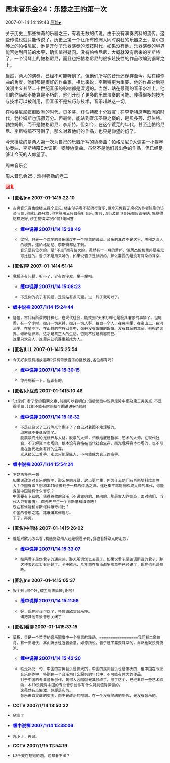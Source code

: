 ## 周末音乐会24：乐器之王的第一次
2007-01-14 14:49:43
[原址▸](http://www.fxgan.com/chan_time/2007_01_06/384.htm)



 



 


 关于历史上那些神奇的乐器之王，有着无数的传说。由于没有演奏资料的流传，这些传说也就只能传说了。历史上第一个让所有欧洲人同时疯狂的乐器之王，是小提琴上的帕格尼尼，他是开创了乐器演奏的炫技时代，如果没有他，乐器演奏的境界能否达到目前的水平，确实值得疑问。没有帕格尼尼，大概就没有后来的李斯特了，一个钢琴上的帕格尼尼，而且也把帕格尼尼的很多炫技性的作品改编到钢琴之上。


 


 当然，两人的演奏，已经不可能听到了。但他们所写的音乐还保存至今。站在纯作曲的角度，他们都是很好的作曲家，相比来说，李斯特更为重要，他的作品对后期浪漫主义甚至二十世纪音乐的影响都是深远的。当然，站在最高的音乐水准上，他们的作品都不能算是不朽的，他们开创了更多的乐器演奏的可能，使得很多的技巧与技术可以被利用，但音乐不是技巧与技术，音乐超越这一切。


 


 在帕格尼尼疯癫欧洲的时代，贝多芬、舒伯特都十分寂寞；在李斯特席卷欧洲的时代，勃拉姆斯也沉寂万分。但最终，能站到音乐圣殿之巅的，是贝多芬、舒伯特、勃拉姆斯，而不是帕格尼尼、李斯特。但如今，在这个荒芜的年代，甚至连帕格尼尼、李斯特都不可得了，那么对着他们的作品，也只是仰望的份了。


 


 今天播放的是两人第一次为自己的乐器所写的协奏曲：帕格尼尼D大调第一小提琴协奏曲、李斯特降E大调第一钢琴协奏曲。虽然不是他们最出色的作品，但已经足够让今天的人仰望了。


 


 



周末音乐会

 周末音乐会25：难得强劲的老二





<font color='red'>**回复**</font>


- **[匿名]nn 2007-01-1415:22:10**
- ```
  古典音乐盲也给楼主提个意见,楼主似乎看不起流行音乐,但今天俺看了梁祝的作者陈刚的访谈节目,他就比较开放,他主张用三只耳朵听音乐,古典,流行及前卫音乐都应该接纳,俺觉得这样更好,楼主觉得梁祝如何?谢回答
  ```
   - **<font color='blue'>缠中说禅 2007/1/14 15:28:49</font>**
   - ```
     梁祝，只是一个荒芜的音乐国度中一个喧嚣的躁动。音乐的真谛不是这里，陈刚之流人的境界，连帕格尼尼、李斯特都达不到。
     音乐是有位次的，是“不患”而有位次的。虽然有十一月的萧邦，但周杰伦和萧邦是毫无可比性的。音乐不是用来听的，如果说音乐是倾听的，那么需要的是没有耳朵的耳朵。
     ```
- **[匿名]李 2007-01-1414:51:14**
- ```
  我机子有问题，听不了，少有的沙发，坐一坐吧。
  ```
   - **<font color='blue'>缠中说禅 2007/1/14 15:06:23</font>**
   - ```
     不是你的机子有问题，是网站有点问题，过一阵子就可以了。
     ```
- **<font color='blue'>缠中说禅 2007/1/14 15:24:44</font>**
- ```
  各位，古代有所谓的打禅七，在现代社会，能找到7天来打禅七是极其奢侈的事情了。但每周，有一个小时，抛开一切束缚，抛开一切人群，独自一个人，在房间里、在高山上、在河流里、在星空下、在山野的空谷回音中，张开没有眼睛的眼睛、没有耳朵的耳朵、俯视这世界、倾听这世界，这才是真正人的生活，否则不过是机器而已。
  这里只欢迎人，这里只让机器重新成为人。
  ```
- **[匿名]LLL 2007-01-1415:25:54**
- ```
  今天好象没有播放器啊?只有背景音乐的播放器,各位都有吗?
  ```
   - **<font color='blue'>缠中说禅 2007/1/14 15:30:15</font>**
   - ```
     你再刷新一下。应该有的。
     ```
- **[匿名]小屁孩 2007-01-1415:10:46**
- ```
  lz您好,看了您的股票文章,前面可以看明白,但后面缠中说禅走势中枢及第三类买点,不是很明白,lz能不能有时间搞个图讲讲呀?谢谢
  ```
   - **<font color='blue'>缠中说禅 2007/1/14 15:16:32</font>**
   - ```
     不是已经说了工行等几个例子了？自己对着图不难理解的。
     周末就不要说股票了。
     股票最终比的是修养与人格，股票的大师，归根结底是哲学、艺术的大师，在现代社会，不了解资本市场的，根本没有资格在当代社会生存，而光理解资本市场的，也不可能在当代社会有好的生存。
     光从技艺上着手，永远只能是匠人，不可能成为真正的高手。
     ```
- **<font color='blue'>缠中说禅 2007/1/14 15:54:24</font>**
- ```
  不妨再补充一句
  如果说政治对音乐的影响，那么在前苏联，这点更严重，但为什么他们有肖斯塔科维奇等人？中国有谁？别和本ID说像戏子一样的谭盾之流。连赵季平都能被吹成大师的年代，你能冀望中国能有什么音乐？
  中国要有专业的、值得尊敬的音乐（不说古典的、民间的，那是古人的创造，面对他们，当代人只有羞愧），首先先产生一个肖斯塔科维奇吧！
  现在有谁能和肖斯塔科维奇相比？
  中国的音乐之路，路漫漫其修远兮。
  下了，再见。
  ```
- **[匿名]中间体 2007-01-1415:26:02**
- ```
  缠姐对欧元怎么看,我感觉欧州人还是很君子的,我也看好欧元的走势.
  ```
   - **<font color='blue'>缠中说禅 2007/1/14 15:33:07</font>**
   - ```
     如果君子是伪君子的通用词，那无所谓怎么去说了。如果说君子是论语所说的君子，那这种表达就太有问题了。关于欧元，几年前在货币战争那章中已经说了，现在也无须修改。
     ```
- **[匿名]nn 2007-01-1415:05:37**
- ```
  报个到,问个好,楼主周末愉快,谢啦!
  ```
   - **<font color='blue'>缠中说禅 2007/1/14 15:11:58</font>**
   - ```
     好，现在应该可以了，各位请欣赏音乐吧。
     请把其他背景音乐关闭了
     ```
- **[匿名]看聊 2007-01-1415:37:15**
- ```
  梁祝，只是一个荒芜的音乐国度中一个喧嚣的躁动。=================我们有二泉映月，有十面埋伏，高山流水性近者会意，如您所说，音乐是不需要耳朵的，自然也就没有流派．
  ```
   - **<font color='blue'>缠中说禅 2007/1/14 15:42:20</font>**
   - ```
     临走补充一句，中国的古典音乐是伟大的，中国的民间音乐也是伟大的，但中国在专业音乐创作中，特别在一个音乐为什么服务的年代中，不可能有伟大的作品。
     对于中国的专业音乐创作，黄河大合唱就是其顶峰了，除了这个，已经五四一些艺术歌曲，本ID没觉得中国的专业音乐创作有什么特别值得保留的。
     这虽然有点偏激，但却是实情。
     音乐来自灵魂的突围，而不是政治的喧嚣。在一个没有灵魂的年代，是没有音乐的。
     ```
- **CCTV 2007/1/14 18:50:32**
- ```
  欣赏了
  ```
- **<font color='blue'>缠中说禅 2007/1/14 15:38:06</font>**
- ```
  先下了，再见。
  ```
- **CCTV 2007/1/15 12:54:19**
- ```
  LZ今天在拉她的酒，这都看不出？
  ```
